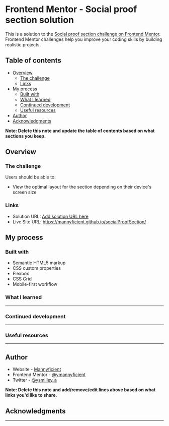 # Frontend Mentor - Social proof section solution

This is a solution to the [Social proof section challenge on Frontend Mentor](https://www.frontendmentor.io/challenges/social-proof-section-6e0qTv_bA). Frontend Mentor challenges help you improve your coding skills by building realistic projects. 

## Table of contents

- [Overview](#overview)
  - [The challenge](#the-challenge)
  - [Links](#links)
- [My process](#my-process)
  - [Built with](#built-with)
  - [What I learned](#what-i-learned)
  - [Continued development](#continued-development)
  - [Useful resources](#useful-resources)
- [Author](#author)
- [Acknowledgments](#acknowledgments)

**Note: Delete this note and update the table of contents based on what sections you keep.**

## Overview

### The challenge

Users should be able to:

- View the optimal layout for the section depending on their device's screen size

### Links

- Solution URL: [Add solution URL here](https://your-solution-url.com)
- Live Site URL: https://mannyficient.github.io/socialProofSection/

## My process

### Built with

- Semantic HTML5 markup
- CSS custom properties
- Flexbox
- CSS Grid
- Mobile-first workflow



### What I learned

------


### Continued development

----

### Useful resources

------

## Author

- Website - [Mannyficient](https://mannyficient.github.io/PersonalSite/)
- Frontend Mentor - [@ymannyficient](https://www.frontendmentor.io/profile/mannyficient)
- Twitter - [@ysmilley_a](https://www.twitter.com/smilley_a)

**Note: Delete this note and add/remove/edit lines above based on what links you'd like to share.**

## Acknowledgments

-----

